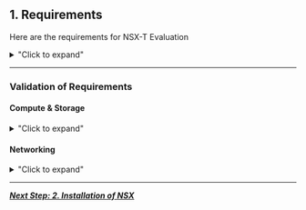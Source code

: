 
## 1. Requirements

Here are the requirements for NSX-T Evaluation

<details>
<summary>"Click to expand"</summary>

| Compute           | Number        | Version   | Download |
|:------------------|:-------------:|:---------:|:--------:|
| vCenter           | 1             | 7.0       | link     |
| Cluster           | 1+            | n/a       | n/a      |
| ESXi per Cluster  | 2+            | 7.0       | link     |
| NIC per ESXi      | 2+            | n/a       | n/a      |


| Storage        |                                    |
|:---------------|:-----------------------------------|
| Size           | xxx GB                             |
| Shared storage | recommended for live vMotion tests |


| Physical Network    |                                        |
|:-------------------|:---------------------------------------|
| VLAN               | Ability to create new VLAN             |
| Router             | Ability to create interfaces on router |


</details>


---

### Validation of Requirements

#### Compute & Storage

<details>
<summary>"Click to expand"</summary>

<p align="center">
  <img width=75% height=75% src="/docs/assets/Graphics/1.1.Pre-Req Compute.jpg">
</p>

| Compute                   | Number        | Version   | Download |
|:--------------------------|:-------------:|:---------:|:--------:|
| vCenter                   | 1             | 7.0       | [download link](https://my.vmware.com/en/web/vmware/info/slug/datacenter_cloud_infrastructure/vmware_vsphere/7_0)     |
| vCenter-Cluster           | 1+            | n/a       | n/a      |
| ESXi per Cluster          | 2+            | 7.0       | [download link xxx](https://my.vmware.com/en/web/vmware/info/slug/networking_security/vmware_nsx_t_data_center/2_x)     |
| CPU per ESXi              | 8+            | n/a       | n/a      |
| RAM per ESXi              | 64GB+         | n/a       | n/a      |
| NIC per ESXi              | 2+            | n/a       | n/a      |

| Storage        | Shared storage - Recommended for live vMotion tests |
|:---------------|:---------------------------------------------------:|
| Size           | xxx GB                                              |

</details>


#### Networking

<details>
<summary>"Click to expand"</summary>

<p align="center">
  <img width=75% height=75% src="/docs/assets/Graphics/1.2.Pre-Req Networking.jpg">
</p>

| VLAN       | Number      | Description                                         |
|:-----------|:-----------:|:----------------------------------------------------|
| Management | VLAN 11     | VLAN where Management is running (vCenter / ESXi-Mgt / future NSX-Mgr / future EdgeNode-Mgt) |
| Web        | VLAN 3104   | VLAN where Web VMs will run (for Security only test) |
| Overlay    | VLAN 12     | VLAN where future NSX Logical Switches Overlay will run in |
| External   | VLAN 3103   | VLAN where future NSX Logical Router will connect to provide "North/South" or "Logical/Physical" connectivity |


| Physical Router |                                                     |
|:----------------|:----------------------------------------------------|
| Interface       | 1 interface on each of those VLAN                   |
|                 | *Note: Since overlay will run only in VLAN30, there is no need to enable large MTU on router interface* |

</details>

---

[***Next Step: 2. Installation of NSX***](/docs/2-Installation.md)
